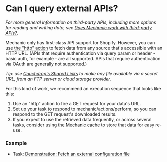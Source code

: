 # Can I query external APIs?

_For more general information on third-party APIs, including more options for reading and writing data, see_ [_Does Mechanic work with third-party APIs?_](https://docs.usemechanic.com/article/461-does-mechanic-work-with-third-party-apis)_._

Mechanic only has first-class API support for Shopify. However, you can use [the "http" action](https://docs.usemechanic.com/article/406-the-http-action) to fetch data from any source that's accessible with an HTTP URL. \(APIs that require authentication via query param or header - basic auth, for example - are all supported. APIs that require authentication via OAuth are generally not supported.\)

_Tip: use_ [_Couchdrop's Shared Links_](https://couchdrop.io/features/shared-links) _to make any file available via a secret URL, from an FTP server or cloud storage provider._

For this kind of work, we recommend an execution sequence that looks like this:

1. Use an "http" action to fire a GET request for your data's URL.
2. Set up your task to respond to mechanic/actions/perform, so you can respond to the GET request's downloaded results.
3. If you expect to use the retrieved data frequently, or across several tasks, consider using [the Mechanic cache](https://docs.usemechanic.com/article/457-using-the-cache) to store that data for easy re-use.

### Example

* Task: [Demonstration: Fetch an external configuration file](https://usemechanic.com/task/demonstration-fetch-an-external-configuration-file)

